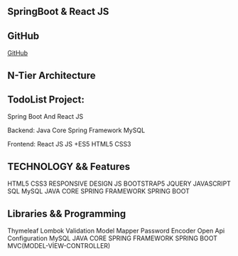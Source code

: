 ## SpringBoot & React JS

## GitHub
[GitHub](https://github.com/arzumozcan123)

## N-Tier Architecture

## TodoList Project:
Spring Boot And React JS

Backend: 
Java Core
Spring Framework
MySQL

Frontend: 
React JS
JS
+ES5 
HTML5
CSS3

## TECHNOLOGY && Features
HTML5
CSS3
RESPONSIVE DESIGN
JS
BOOTSTRAP5
JQUERY
JAVASCRIPT
SQL
MySQL
JAVA CORE
SPRING FRAMEWORK
SPRING BOOT

## Libraries && Programming
Thymeleaf
Lombok
Validation
Model Mapper
Password Encoder
Open Api Configuration
MySQL
JAVA CORE
SPRING FRAMEWORK
SPRING BOOT
MVC(MODEL-VİEW-CONTROLLER)

